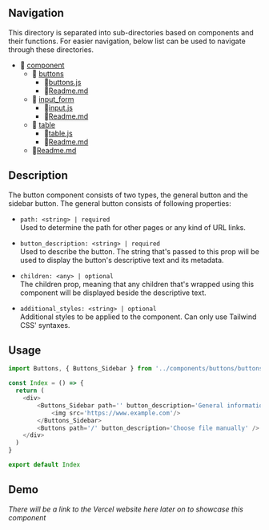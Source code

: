 ## Navigation

This directory is separated into sub-directories based on components and their functions. For easier navigation, below list can be used to navigate through these directories. 

- 📁 [component](..)
    - 📁 [buttons](.)
        - 📄[buttons.js](./buttons.js)
        - 📄[Readme.md](./readme.md)
    - 📁 [input_form](../input_form/)
        - 📄[input.js](../input_form/input.js)
        - 📄[Readme.md](../input_form/readme.md)
    - 📁 [table](../table/)
        - 📄[table.js](../table/table.js)
        - 📄[Readme.md](../table/readme.md)
    - 📄[Readme.md](../readme.md)

## Description

The button component consists of two types, the general button and the sidebar button. The general button consists of following properties:
- `path: <string> | required` <br>
Used to determine the path for other pages or any kind of URL links.

- `button_description: <string> | required` <br>
Used to describe the button. The string that's passed to this prop will be used to display the button's descriptive text and its metadata.

- `children: <any> | optional` <br>
The children prop, meaning that any children that's wrapped using this component will be displayed beside the descriptive text.

- `additional_styles: <string> | optional` <br>
Additional styles to be applied to the component. Can only use Tailwind CSS' syntaxes. 

## Usage
```js
import Buttons, { Buttons_Sidebar } from '../components/buttons/buttons'

const Index = () => {
  return (
    <div>
        <Buttons_Sidebar path='' button_description='General information'>
            <img src='https://www.example.com'/>
        </Buttons_Sidebar>
        <Buttons path='/' button_description='Choose file manually' />
    </div>
  )
}

export default Index
```

## Demo
*There will be a link to the Vercel website here later on to showcase this component*